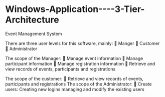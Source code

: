 # Windows-Application----3-Tier-Architecture
Event Management System

There are three user levels for this software, mainly:
 Manger
 Customer
 Administrator

The scope of the Manager:
 Manage event information
 Manage participant information
 Manage registration information
 Retrieve and view records of events, participants and registrations

The scope of the customer:
 Retrieve and view records of events, participants and registrations
The scope of the Administrator:
 Create users: Creating new logins managing and modify the existing users

